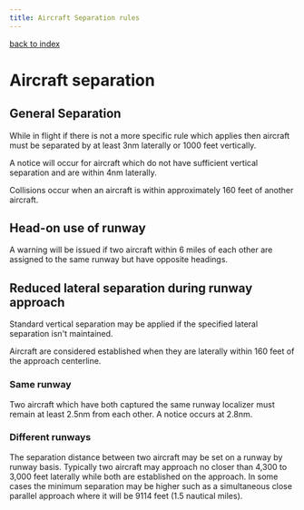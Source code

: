 ```yaml
---
title: Aircraft Separation rules
---
```

[back to index](index.html)

# Aircraft separation

## General Separation

While in flight if there is not a more specific rule which applies
then aircraft must be separated by at least 3nm laterally or 1000 feet
vertically.

A notice will occur for aircraft which do not have sufficient vertical
separation and are within 4nm laterally.

Collisions occur when an aircraft is within approximately 160 feet of
another aircraft.

## Head-on use of runway

A warning will be issued if two aircraft within 6 miles of each other
are assigned to the same runway but have opposite headings.

## Reduced lateral separation during runway approach

Standard vertical separation may be applied if the specified lateral
separation isn't maintained.

Aircraft are considered established when they are laterally within 160
feet of the approach centerline.

### Same runway

Two aircraft which have both captured the same runway localizer must remain
at least 2.5nm from each other.  A notice occurs at 2.8nm.

### Different runways

The separation distance between two aircraft may be set on a runway by
runway basis.  Typically two aircraft may approach no closer than
4,300 to 3,000 feet laterally while both are established on the
approach.  In some cases the minimum separation may be higher such as
a simultaneous close parallel approach where it will be 9114 feet (1.5
nautical miles).
